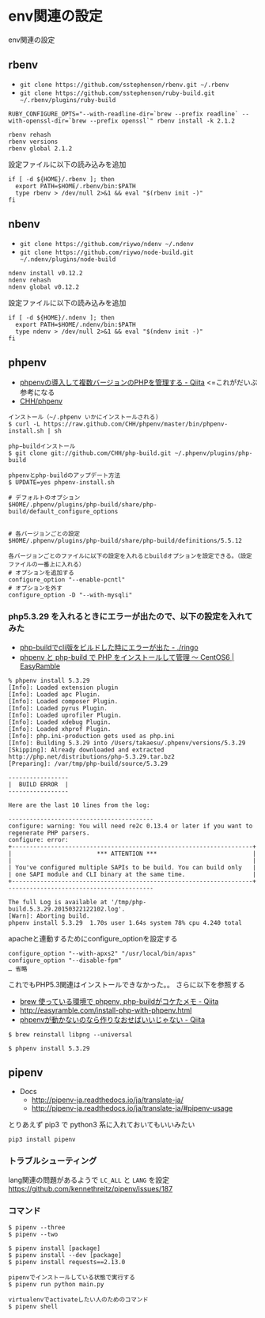 env関連の設定
============
env関連の設定

rbenv
----------

* `git clone https://github.com/sstephenson/rbenv.git ~/.rbenv`
* `git clone https://github.com/sstephenson/ruby-build.git ~/.rbenv/plugins/ruby-build`

```
RUBY_CONFIGURE_OPTS="--with-readline-dir=`brew --prefix readline` --with-openssl-dir=`brew --prefix openssl`" rbenv install -k 2.1.2

rbenv rehash
rbenv versions
rbenv global 2.1.2
```

設定ファイルに以下の読み込みを追加

```
if [ -d ${HOME}/.rbenv ]; then
  export PATH=$HOME/.rbenv/bin:$PATH
  type rbenv > /dev/null 2>&1 && eval "$(rbenv init -)"
fi
```

nbenv
----------

* `git clone https://github.com/riywo/ndenv ~/.ndenv`
* `git clone https://github.com/riywo/node-build.git ~/.ndenv/plugins/node-build`

```
ndenv install v0.12.2
ndenv rehash
ndenv global v0.12.2
```

設定ファイルに以下の読み込みを追加

```
if [ -d ${HOME}/.ndenv ]; then
  export PATH=$HOME/.ndenv/bin:$PATH
  type ndenv > /dev/null 2>&1 && eval "$(ndenv init -)"
fi
```

phpenv
----------

- [phpenvの導入して複数バージョンのPHPを管理する - Qiita](http://qiita.com/uchiko/items/5f1843d3d848de619fdf) <=これがだいぶ参考になる
- [CHH/phpenv](https://github.com/CHH/phpenv)

```
インストール（~/.phpenv いかにインストールされる)
$ curl -L https://raw.github.com/CHH/phpenv/master/bin/phpenv-install.sh | sh

php−buildインストール
$ git clone git://github.com/CHH/php-build.git ~/.phpenv/plugins/php-build

phpenvとphp-buildのアップデート方法
$ UPDATE=yes phpenv-install.sh
```

```phpのbuildオプションは以下にある
# デフォルトのオプション
$HOME/.phpenv/plugins/php-build/share/php-build/default_configure_options


# 各バージョンごとの設定
$HOME/.phpenv/plugins/php-build/share/php-build/definitions/5.5.12

各バージョンごとのファイルに以下の設定を入れるとbuildオプションを設定できる。（設定ファイルの一番上に入れる）
# オプションを追加する
configure_option "--enable-pcntl"
# オプションを外す
configure_option -D "--with-mysqli"

```

### php5.3.29  を入れるときにエラーが出たので、以下の設定を入れてみた

- [php-buildでcli版をビルドした時にエラーが出た - ./ringo](http://ringogirl.hatenablog.jp/entry/2013/02/08/111329)
- [phpenv と php-build で PHP をインストールして管理 〜 CentOS6 | EasyRamble](http://easyramble.com/install-php-with-phpenv.html)

```
% phpenv install 5.3.29
[Info]: Loaded extension plugin
[Info]: Loaded apc Plugin.
[Info]: Loaded composer Plugin.
[Info]: Loaded pyrus Plugin.
[Info]: Loaded uprofiler Plugin.
[Info]: Loaded xdebug Plugin.
[Info]: Loaded xhprof Plugin.
[Info]: php.ini-production gets used as php.ini
[Info]: Building 5.3.29 into /Users/takaesu/.phpenv/versions/5.3.29
[Skipping]: Already downloaded and extracted http://php.net/distributions/php-5.3.29.tar.bz2
[Preparing]: /var/tmp/php-build/source/5.3.29

-----------------
|  BUILD ERROR  |
-----------------

Here are the last 10 lines from the log:

-----------------------------------------
configure: warning: You will need re2c 0.13.4 or later if you want to regenerate PHP parsers.
configure: error:
+--------------------------------------------------------------------+
|                        *** ATTENTION ***                           |
|                                                                    |
| You've configured multiple SAPIs to be build. You can build only   |
| one SAPI module and CLI binary at the same time.                   |
+--------------------------------------------------------------------+
-----------------------------------------

The full Log is available at '/tmp/php-build.5.3.29.20150322122102.log'.
[Warn]: Aborting build.
phpenv install 5.3.29  1.70s user 1.64s system 78% cpu 4.240 total
```

apacheと連動するためにconfigure_optionを設定する

```$HOME/.phpenv/plugins/php-build/share/php-build/definitions/5.3.29
configure_option "--with-apxs2" "/usr/local/bin/apxs"
configure_option "--disable-fpm"
… 省略
```

これでもPHP5.3関連はインストールできなかった。。
さらに以下を参照する

- [brew 使っている環境で phpenv, php-buildがコケたメモ - Qiita](http://qiita.com/hokutoasari/items/734dce029373ff92fdce)
- http://easyramble.com/install-php-with-phpenv.html
- [phpenvが動かないのなら作りなおせばいいじゃない - Qiita](http://qiita.com/laprasDrum/items/ac367608ddd77d27d432)

```libpngの問題なので--universalオプションでインストールし直す
$ brew reinstall libpng --universal
```

```
$ phpenv install 5.3.29
```


pipenv
---------

- Docs
    - http://pipenv-ja.readthedocs.io/ja/translate-ja/
    - http://pipenv-ja.readthedocs.io/ja/translate-ja/#pipenv-usage

とりあえず pip3 で python3 系に入れておいてもいいみたい

```
pip3 install pipenv
```

### トラブルシューティング

lang関連の問題があるようで `LC_ALL` と `LANG` を設定
https://github.com/kennethreitz/pipenv/issues/187

### コマンド

```
$ pipenv --three
$ pipenv --two

$ pipenv install [package]
$ pipenv install --dev [package]
$ pipenv install requests==2.13.0

pipenvでインストールしている状態で実行する
$ pipenv run python main.py

virtualenvでactivateしたい人のためのコマンド
$ pipenv shell
```

